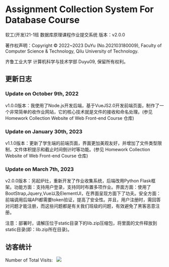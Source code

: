 # Assignment Collection System For Database Course
软工(开发)21-1班 数据库原理课程作业提交系统 版本：v2.0.0

著作权声明：Copyright &copy; 2022~2023 DuYu (No.202103180009), Faculty of Computer Science & Technology, Qilu University of Technology.

齐鲁工业大学 计算机科学与技术学部 Duyu09, 保留所有权利。

## 更新日志

### Update on October 9th, 2022

v1.0.0版本：我使用了Node.js开发后端，基于VueJS2.0开发前端页面，制作了一个非常简单的收作业网站，它的核心技术就是文件的接收和命名处理。(参见 Homework Collection Website of Web Front-end Course 仓库)


### Update on January 30th, 2023

v1.1.0版本：更新了学生端的前端页面，界面更加美观友好，并增加了文件类型限制，文件体积提示和截止时间倒计时等功能。(参见 Homework Collection Website of Web Front-end Course 仓库)

### Update on March 7th, 2023

v2.0.0版本：另起炉灶，重新开发了作业收集系统，后端改用Python Flask框架。功能方面：支持用户登录，支持同时布置多项作业。界面方面：使用了BootStrap,Jquery,Vue以及ElementUI，在界面呈现方面下了功夫。安全方面：前端调用后端API都需要token验证，提高了安全性。并且，用户注册时，需回答对问题才能注册，而这些问题都是有关我们班级的问题，有效避免了黑客恶意注册。

注意：部署时，请解压位于static目录下的lib.zip压缩包，将里面的文件释放到static目录(即：lib.zip所在目录)。


## 访客统计

<div>Number of Total Visits: &nbsp; <img src="https://visitor-badge.glitch.me/badge?page_id=Duyu09_ACS" /></div>

